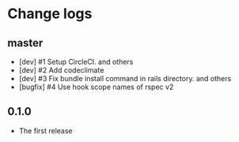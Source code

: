 Change logs
===========

master
------

- [dev] #1 Setup CircleCI. and others
- [dev] #2 Add codeclimate
- [dev] #3 Fix bundle install command in rails directory. and others
- [bugfix] #4 Use hook scope names of rspec v2


0.1.0
-----

- The first release
